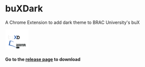 # buXDark
 A Chrome Extension to add dark theme to BRAC University's buX

![ ](src/buXDark.png)
#### Go to the [release page](https://github.com/nur-zaman/buXDark/releases) to download
